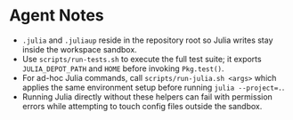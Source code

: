# Agent Notes

- `.julia` and `.juliaup` reside in the repository root so Julia writes stay inside the workspace sandbox.
- Use `scripts/run-tests.sh` to execute the full test suite; it exports `JULIA_DEPOT_PATH` and `HOME` before invoking `Pkg.test()`.
- For ad-hoc Julia commands, call `scripts/run-julia.sh <args>` which applies the same environment setup before running `julia --project=.`.
- Running Julia directly without these helpers can fail with permission errors while attempting to touch config files outside the sandbox.
